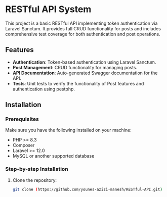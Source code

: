 # RESTful API System

This project is a basic RESTful API implementing token authentication via Laravel Sanctum. It provides full CRUD functionality for posts and includes comprehensive test coverage for both authentication and post operations.

## Features

- **Authentication**: Token-based authentication using Laravel Sanctum.
- **Post Management**: CRUD functionality for managing posts.
- **API Documentation**: Auto-generated Swagger documentation for the API.
- **Tests**: Unit tests to verify the functionality of Post features and authentication using pestphp.
  
## Installation

### Prerequisites
Make sure you have the following installed on your machine:
- PHP >= 8.3
- Composer
- Laravel >= 12.0
- MySQL or another supported database

### Step-by-step Installation

1. Clone the repository:

   ```bash
   git clone (https://github.com/younes-azizi-manesh/RESTful-API.git)
